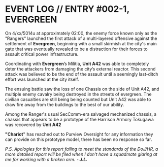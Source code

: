 # EVENT LOG // ENTRY #002-1, EVERGREEN 

On 4/xx/5014u at approximately 02:00, the enemy force known only as the "Rangers" launched the first attack of a multi-layered offensive against the settlement of **Evergreen**, beginning with a small skirmish at the city's main gate that was eventually revealed to be a distraction for their forces to assault critical power infrastructure.

Coordinating with **Evergreen**’s Militia, **Unit A42** was able to completely deter the attackers from damaging the city’s external reactor. This second attack was believed to be the end of the assault until a seemingly last-ditch effort was launched at the city itself. 

The ensuing battle saw the loss of one Chassis on the side of Unit A42, and multiple enemy cavalry being destroyed in the streets of evergreen. The civilian casualties are still being being counted but Unit A42 was able to draw fire away from the buildings to the best of our ability.

Among the Ranger's usual SecComm-era salvaged mechanized chassis, a chassis that appears to be a prototype of the Harrison Armory Tokugawa was recovered by **Unit A42**

**"Chariot"** has reached out to Purview Oversight for any information they can provide on this prototype model, there has been no response so far.

*P.S. Apologies for this report failing to meet the standards of the DoJ/HR, a more detailed report will be filed when I don’t have a squadmate glaring at me for working with a broken arm.*		***- J.L.***
